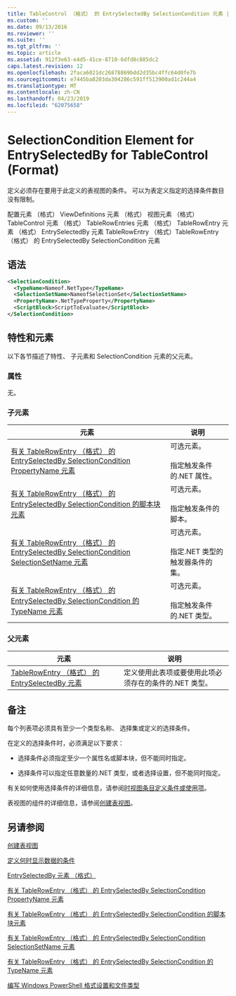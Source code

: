 ```yaml
---
title: TableControl （格式） 的 EntrySelectedBy SelectionCondition 元素 |Microsoft Docs
ms.custom: ''
ms.date: 09/13/2016
ms.reviewer: ''
ms.suite: ''
ms.tgt_pltfrm: ''
ms.topic: article
ms.assetid: 912f3e63-e4d5-41ce-8710-6dfd8c885dc2
caps.latest.revision: 12
ms.openlocfilehash: 2faca6021dc26878869bdd2d35bc4ffc64d0fe7b
ms.sourcegitcommit: e7445ba8203da304286c591ff513900ad1c244a4
ms.translationtype: MT
ms.contentlocale: zh-CN
ms.lasthandoff: 04/23/2019
ms.locfileid: "62075658"
---
```

# <a name="selectioncondition-element-for-entryselectedby-for-tablecontrol-format"></a>SelectionCondition Element for EntrySelectedBy for TableControl (Format)

定义必须存在要用于此定义的表视图的条件。 可以为表定义指定的选择条件数目没有限制。

配置元素 （格式） ViewDefinitions 元素 （格式） 视图元素 （格式） TableControl 元素 （格式） TableRowEntries 元素 （格式） TableRowEntry 元素 （格式） EntrySelectedBy 元素 TableRowEntry （格式）TableRowEntry （格式） 的 EntrySelectedBy SelectionCondition 元素

## <a name="syntax"></a>语法

```xml
<SelectionCondition>
  <TypeName>Nameof.NetType</TypeName>
  <SelectionSetName>NameofSelectionSet</SelectionSetName>
  <PropertyName>.NetTypeProperty</PropertyName>
  <ScriptBlock>ScriptToEvaluate</ScriptBlock>
</SelectionCondition>
```

## <a name="attributes-and-elements"></a>特性和元素

以下各节描述了特性、 子元素和 SelectionCondition 元素的父元素。

### <a name="attributes"></a>属性

无。

### <a name="child-elements"></a>子元素

|元素|说明|
|-------------|-----------------|
|[有关 TableRowEntry （格式） 的 EntrySelectedBy SelectionCondition PropertyName 元素](./propertyname-element-for-selectioncondition-for-entryselectedby-for-tablerowentry-format.md)|可选元素。<br /><br /> 指定触发条件的.NET 属性。|
|[有关 TableRowEntry （格式） 的 EntrySelectedBy SelectionCondition 的脚本块元素](./scriptblock-element-for-selectioncondition-for-entryselectedby-for-tablecontrol-format.md)|可选元素。<br /><br /> 指定触发条件的脚本。|
|[有关 TableRowEntry （格式） 的 EntrySelectedBy SelectionCondition SelectionSetName 元素](./selectionsetname-element-for-selectioncondition-for-entryselectedby-for-tablecontrol-format.md)|可选元素。<br /><br /> 指定.NET 类型的触发器条件的集。|
|[有关 TableRowEntry （格式） 的 EntrySelectedBy SelectionCondition 的 TypeName 元素](./typename-element-for-selectioncondition-for-entryselectedby-for-tablecontrol-format.md)|可选元素。<br /><br /> 指定触发条件的.NET 类型。|

### <a name="parent-elements"></a>父元素

|元素|说明|
|-------------|-----------------|
|[TableRowEntry （格式） 的 EntrySelectedBy 元素](./entryselectedby-element-for-tablerowentry-for-tablecontrol-format.md)|定义使用此表项或要使用此项必须存在的条件的.NET 类型。|

## <a name="remarks"></a>备注

每个列表项必须具有至少一个类型名称、 选择集或定义的选择条件。

在定义的选择条件时，必须满足以下要求：

- 选择条件必须指定至少一个属性名或脚本块，但不能同时指定。

- 选择条件可以指定任意数量的.NET 类型，或者选择设置，但不能同时指定。

有关如何使用选择条件的详细信息，请参阅[时视图条目定义条件或使用项](./defining-conditions-for-displaying-data.md)。

表视图的组件的详细信息，请参阅[创建表视图](./creating-a-table-view.md)。

## <a name="see-also"></a>另请参阅

[创建表视图](./creating-a-table-view.md)

[定义何时显示数据的条件](./defining-conditions-for-displaying-data.md)

[EntrySelectedBy 元素 （格式）](./entryselectedby-element-for-tablerowentry-for-tablecontrol-format.md)

[有关 TableRowEntry （格式） 的 EntrySelectedBy SelectionCondition PropertyName 元素](./propertyname-element-for-selectioncondition-for-entryselectedby-for-tablerowentry-format.md)

[有关 TableRowEntry （格式） 的 EntrySelectedBy SelectionCondition 的脚本块元素](./scriptblock-element-for-selectioncondition-for-entryselectedby-for-tablecontrol-format.md)

[有关 TableRowEntry （格式） 的 EntrySelectedBy SelectionCondition SelectionSetName 元素](./selectionsetname-element-for-selectioncondition-for-entryselectedby-for-tablecontrol-format.md)

[有关 TableRowEntry （格式） 的 EntrySelectedBy SelectionCondition 的 TypeName 元素](./typename-element-for-selectioncondition-for-entryselectedby-for-tablecontrol-format.md)

[编写 Windows PowerShell 格式设置和文件类型](./writing-a-powershell-formatting-file.md)
